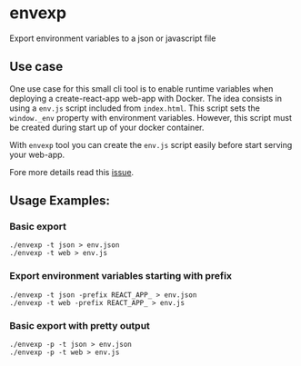 # envexp
Export environment variables to a json or javascript file

## Use case
One use case for this small cli tool is to enable runtime variables when deploying a create-react-app web-app with Docker. The idea consists in using a `env.js` script included from `index.html`. This script sets the `window._env` property with environment variables. However, this script must be created during start up of your docker container.

With `envexp` tool you can create the `env.js` script easily before start serving your web-app.

Fore more details read this [issue](https://github.com/facebook/create-react-app/issues/2353).

## Usage Examples:

### Basic export
```
./envexp -t json > env.json
./envexp -t web > env.js
```
### Export environment variables starting with prefix
```
./envexp -t json -prefix REACT_APP_ > env.json
./envexp -t web -prefix REACT_APP_ > env.js
```

### Basic export with pretty output
```
./envexp -p -t json > env.json
./envexp -p -t web > env.js
```